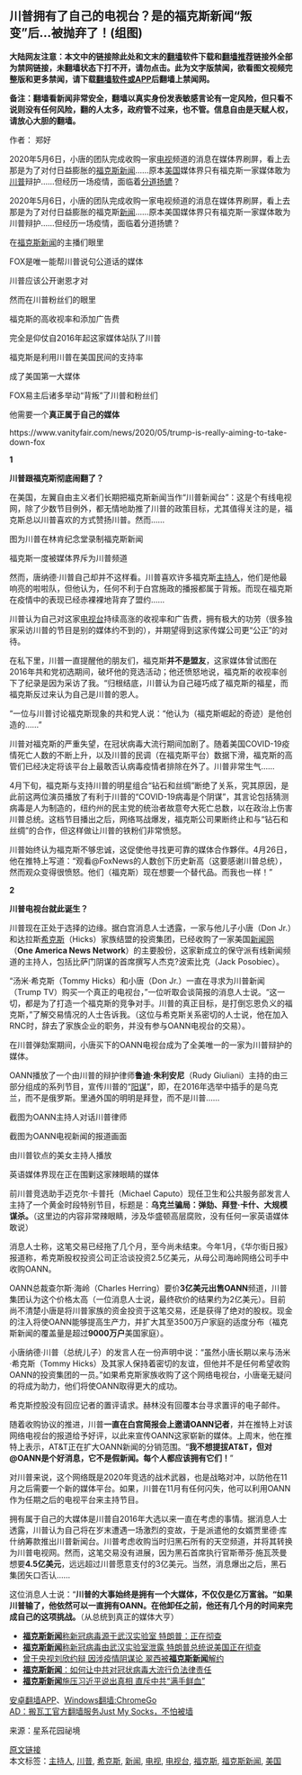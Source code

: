  <h2>川普拥有了自己的电视台？是的福克斯新闻“叛变”后…被抛弃了！(组图)</h2> <p class="notice"><b>大陆网友注意：本文中的链接除此处和文末的<a href="https://github.com/bannedbook/fanqiang" >翻墙</a>软件下载和<a href="https://github.com/killgcd/justmysocks/blob/master/README.md">翻墙推荐</a>链接外全部为禁网链接，未翻墙状态下打不开，请勿点击。此为文字版禁闻，欲看图文视频完整版和更多禁闻，请下载<a href="https://github.com/bannedbook/fanqiang">翻墙软件或APP</a>后翻墙上禁闻网。</p><p>备注：翻墙看新闻非常安全，翻墙以真实身份发表敏感言论有一定风险，但只看不说则没有任何风险，翻的人太多，政府管不过来，也不管。信息自由是天赋人权，请放心大胆的翻墙。</b></p>  <div class="entry"> <p>作者： 郑好</p> <p id="summary">2020年5月6日，小唐的团队完成收购一家<a href="https://www.bannedbook.org/bnews/tag/%e7%94%b5%e8%a7%86/" class="st_tag internal_tag" rel="tag" title="标签 电视 下的日志">电视</a>频道的消息在媒体界刷屏，看上去那是为了对付日益膨胀的<a href="https://www.bannedbook.org/bnews/tag/%e7%a6%8f%e5%85%8b%e6%96%af/" class="st_tag internal_tag" rel="tag" title="标签 福克斯 下的日志">福克斯</a><span class='wp_keywordlink_affiliate'><a href="https://www.bannedbook.org/" title="新闻">新闻</a></span>……原本<a href="https://www.bannedbook.org/bnews/tag/%e7%be%8e%e5%9b%bd/" class="st_tag internal_tag" rel="tag" title="标签 美国 下的日志">美国</a>媒体界只有福克斯一家媒体敢为<a href="https://www.bannedbook.org/bnews/tag/%e5%b7%9d%e6%99%ae/" class="st_tag internal_tag" rel="tag" title="标签 川普 下的日志">川普</a>辩护……但经历一场疫情，面临着<span class='wp_keywordlink'><a href="https://www.bannedbook.org/forum2/topic1335.html" title="老曹收藏-分道扬镳-苏南冲突始末" target="_blank">分道扬镳</a></span>？</p> <p>2020年5月6日，小唐的团队完成收购一家电视频道的消息在媒体界刷屏，看上去那是为了对付日益膨胀的福克斯<a href="https://www.bannedbook.org/bnews/tag/%E6%96%B0%E9%97%BB/" class="st_tag internal_tag" rel="tag" title="标签 新闻 下的日志">新闻</a>……原本美国媒体界只有福克斯一家媒体敢为川普辩护……但经历一场疫情，面临着分道扬镳？</p> <p>在<a href="https://www.bannedbook.org/bnews/tag/%e7%a6%8f%e5%85%8b%e6%96%af%e6%96%b0%e9%97%bb/" class="st_tag internal_tag" rel="tag" title="标签 福克斯新闻 下的日志">福克斯新闻</a>的主播们眼里</p> <p>FOX是唯一能帮川普说句公道话的媒体</p> <p>川普应该公开谢恩才对</p> <p>然而在川普粉丝们的眼里</p> <p>福克斯的高收视率和添加广告费</p> <p>完全是仰仗自2016年起这家媒体站队了川普</p> <p>福克斯是利用川普在美国民间的支持率</p> <p>成了美国第一大媒体</p>  <p>FOX易主后诸多举动“背叛”了川普和粉丝们</p> <p>他需要一个<strong>真正属于自己的媒体</strong></p> <p>https://www.vanityfair.com/news/2020/05/trump-is-really-aiming-to-take-down-fox</p> <p><strong>1</strong></p> <p><strong>川普跟福克斯彻底闹翻了？</strong></p> <p>在美国，左翼自由主义者们长期把福克斯新闻当作“川普新闻台”：这是个有线电视网，除了少数节目例外，都无情地助推了川普的政策目标，尤其值得关注的是，福克斯总以川普喜欢的方式赞扬川普。然而……</p> <p>图为川普在林肯纪念堂录制福克斯新闻</p> <p>福克斯一度被媒体界斥为川普频道</p> <p>然而，唐纳德·川普自己却并不这样看。川普喜欢许多福克斯<a href="https://www.bannedbook.org/bnews/tag/%e4%b8%bb%e6%8c%81%e4%ba%ba/" class="st_tag internal_tag" rel="tag" title="标签 主持人 下的日志">主持人</a>，他们是他最响亮的啦啦队，但他认为，任何不利于白宫施政的播报都属于背叛。而现在福克斯在疫情中的表现已经赤裸裸地背弃了盟约……</p> <p>川普认为自己对这家<a href="https://www.bannedbook.org/bnews/tag/%e7%94%b5%e8%a7%86%e5%8f%b0/" class="st_tag internal_tag" rel="tag" title="标签 电视台 下的日志">电视台</a>持续高涨的收视率和广告费，拥有极大的功劳（很多独家采访川普的节目是别的媒体约不到的），并期望得到这家传媒公司更“公正”的对待。</p> <p>在私下里，川普一直提醒他的朋友们，福克斯<strong>并不是盟友</strong>，这家媒体曾试图在2016年共和党初选期间，破坏他的竞选活动；他还愤怒地说，福克斯的收视率创下了纪录是因为采访了我。“归根结底，川普认为自己碰巧成了福克斯的福星，而福克斯反过来认为自己是川普的恩人。</p>  <p>“一位与川普讨论福克斯现象的共和党人说：“他认为（福克斯崛起的奇迹）是他创造的……”</p> <p>川普对福克斯的严重失望，在冠状病毒大流行期间加剧了。随着美国COVID-19疫情死亡人数的不断上升，以及川普的民调（在福克斯平台）数据下滑，福克斯的高管们已经决定将该平台上最敢否认病毒疫情者排除在外了。川普非常生气……</p> <p>4月下旬，福克斯与支持川普的明星组合“钻石和丝绸”断绝了关系，究其原因，是此前这两位演员播放了有利于川普的“COVID-19病毒是个阴谋”，其言论包括猜测病毒是人为制造的，纽约州的民主党的统治者故意夸大死亡总数，以在政治上伤害川普总统。这档节目播出之后，网络骂战爆发，福克斯公司果断终止和与“钻石和丝绸”的合作，但这样做让川普的铁粉们非常愤怒。</p> <p>川普始终认为福克斯不够忠诚，这促使他寻找更可靠的媒体合作夥伴。4月26日，他在推特上写道：“观看@FoxNews的人数创下历史新高（这要感谢川普总统），然而观众变得很愤怒。他们（福克斯）现在想要一个替代品。而我也一样！”</p> <p><strong>2</strong></p> <p><strong>川普电视台就此诞生？</strong></p> <p>川普现在正处于选择的边缘。据白宫消息人士透露，一家与他儿子小唐（Don Jr.）和达拉斯<a href="https://www.bannedbook.org/bnews/tag/%E5%B8%8C%E5%85%8B%E6%96%AF/" class="st_tag internal_tag" rel="tag" title="标签 希克斯 下的日志">希克斯</a>（Hicks）家族结盟的投资集团，已经收购了一家美国<span class='wp_keywordlink_affiliate'><a href="https://www.bannedbook.org/" title="新闻网">新闻网</a></span>（<strong>One America News Network</strong>）的主要股份，这家新成立的保守派有线新闻频道的主持人，包括比萨门阴谋的首席撰写人杰克?波索比克（Jack Posobiec）。</p> <p>“汤米·希克斯（Tommy Hicks）和小唐（Don Jr.）一直在寻求为川普新闻（Trump TV）购买一个真正的电视台，”一位听取会谈简报的消息人士说。“这一切，都是为了打造一个福克斯的竞争对手。川普的真正目标，是打倒忘恩负义的福克斯，”了解交易情况的人士告诉我。（这位与希克斯关系密切的人士说，他在加入RNC时，辞去了家族企业的职务，并没有参与OANN电视台的交易）。</p> <p>在川普弹劾案期间，小唐买下的OANN电视台成为了全美唯一的一家为川普辩护的媒体。</p> <p>OANN播放了一个由川普的辩护律师<strong>鲁迪·朱利安尼</strong>（Rudy Giuliani）主持的由三部分组成的系列节目，宣传川普的“<span class='wp_keywordlink'><a href="https://www.bannedbook.org/forum2/topic121.html" title="《阳谋》" target="_blank">阳谋</a></span>”，即，在2016年选举中插手的是乌克兰，而不是俄罗斯。里通外国的明明是拜登，而不是川普……</p> <p>截图为OANN主持人对话川普律师</p>  <p>截图为OANN电视新闻的报道画面</p> <p>由川普钦点的美女主持人播放</p> <p>英语媒体界现在正在围剿这家辣眼睛的媒体</p> <p>前川普竞选助手迈克尔·卡普托（Michael Caputo）现任卫生和公共服务部发言人主持了一个黄金时段特别节目，标题是：<strong>乌克兰骗局：弹劾、拜登·卡什、大规模谋杀。</strong>（这里边的内容非常辣眼睛，涉及华盛顿高层腐败，没有任何一家英语媒体敢说）</p> <p>消息人士称，这笔交易已经拖了几个月，至今尚未结束。今年1月，《华尔街日报》报道称，希克斯股权投资公司正洽谈投资2.5亿美元，从母公司海岭网络公司手中收购OANN。</p> <p>OANN总裁查尔斯·海岭（Charles Herring）要价<strong>3</strong><strong>亿美元出售OANN</strong>频道，川普集团认为这个价格太高（一位消息人士说，最终砍价的结果约为2亿美元）。目前尚不清楚小唐是将川普家族的资金投资于这笔交易，还是获得了绝对的股权。现金的注入将使OANN能够提高生产力，并扩大其至3500万户家庭的适度分布（福克斯新闻的覆盖量是超过<strong>9000</strong><strong>万户</strong>美国家庭）。</p> <p>小唐纳德·川普（总统儿子）的发言人在一份声明中说：“虽然小唐长期以来与汤米·希克斯（Tommy Hicks）及其家人保持着密切的友谊，但他并不是任何希望收购OANN的投资集团的一员。”如果希克斯家族收购了这个网络电视台，小唐毫无疑问的将成为助力，他们将使OANN取得更大的成功。</p> <p>希克斯控股没有回应记者的置评请求。赫林没有回覆本台寻求置评的电子邮件。</p> <p>随着收购协议的推进，川普<strong>一直在白宫简报会上邀请OANN记者</strong>，并在推特上对该网络电视台的报道给予好评，以此来宣传OANN这家崭新的媒体。上周末，他在推特上表示，AT&amp;T正在扩大OANN新闻的分销范围。“<strong>我不想提拔AT&amp;T，但对@OANN是个好消息，它不是假新闻。每个人都应该拥有它们！</strong>”</p> <p>对川普来说，这个网络既是2020年竞选的战术武器，也是战略对冲，以防他在11月之后需要一个新的媒体平台。如果，川普在11月有任何闪失，他可以利用OANN作为任期之后的电视平台来主持节目。</p> <p>拥有属于自己的大媒体是川普自2016年大选以来一直在考虑的事情。据消息人士透露，川普认为自己将在岁末遭遇一场激烈的变故，于是派遣他的女婿贾里德·库什纳筹款推出川普新闻台。川普考虑收购当时归黑石所有的天空频道，并将其转换为川普电视网。然而，这笔交易没有进展，因为黑石首席执行官斯蒂芬·施瓦茨曼想要<strong>4.5</strong><strong>亿美元</strong>，远远超过川普愿意支付的3亿美元。当然，消息爆出之后，黑石集团矢口否认……</p>  <p>这位消息人士说：“<strong>川普的大事始终是拥有一个大媒体，不仅仅是亿万富翁。“如果川普输了，他依然可以一直拥有OANN。在他卸任之前，他还有几个月的时间来完成自己的这项挑战。</strong>（从总统到真正的媒体大亨）</p> <ul class='op-related-articles' title='相关阅读'> <li><a href='https://www.bannedbook.org/bnews/cbnews/20200416/1313715.html' target='_blank'><b>福克斯新闻</b>称新冠病毒源于武汉实验室 特朗普：正在彻查</a></li> <li><a href='https://www.bannedbook.org/bnews/headline/20200416/1313438.html' target='_blank'><b>福克斯新闻</b>称新冠病毒由武汉实验室泄露 特朗普总统说美国正在彻查</a></li> <li><a href='https://www.bannedbook.org/bnews/worldnews/usa/20200328/1302242.html' target='_blank'>曾于央视刘欣约辩 因涉疫情阴谋论 翠西被<b>福克斯新闻</b>解约</a></li> <li><a href='https://www.bannedbook.org/bnews/cbnews/20200321/1297871.html' target='_blank'><b>福克斯新闻</b>：如何让中共对冠状病毒大流行负法律责任</a></li> <li><a href='https://www.bannedbook.org/bnews/topimagenews/20200320/1296948.html' target='_blank'><b>福克斯新闻</b>施压习近平说出真相 直斥中共“满手鲜血”</a></li> </ul> <div class="texttj"> <a href="https://github.com/bannedbook/fanqiang/wiki/%E7%A6%81%E9%97%BB%E7%BD%91%E5%AE%89%E5%8D%93%E7%BF%BB%E5%A2%99%E6%96%B0%E9%97%BBAPP" target="_blank">安卓翻墙APP</a>、<a href="https://github.com/bannedbook/fanqiang/wiki/Chrome%E4%B8%80%E9%94%AE%E7%BF%BB%E5%A2%99%E5%8C%85" target="_blank">Windows翻墙:ChromeGo</a><br/> <a href="https://github.com/killgcd/justmysocks/blob/master/README.md" target="_blank">AD：搬瓦工官方翻墙服务Just My Socks，不怕被墙</a> </div><p> 来源：星系花园祕境 </p><a name='sharetosocial'></a>         <div><a href='https://www.bannedbook.org/bnews/cnnews/20200515/1328727.html'>原文链接</a></div>  </div><!--END ENTRY--> <div class="postfooter"> <div>本文标签：<a href="https://www.bannedbook.org/bnews/tag/%e4%b8%bb%e6%8c%81%e4%ba%ba/" rel="tag">主持人</a>, <a href="https://www.bannedbook.org/bnews/tag/%e5%b7%9d%e6%99%ae/" rel="tag">川普</a>, <a href="https://www.bannedbook.org/bnews/tag/%E5%B8%8C%E5%85%8B%E6%96%AF/" rel="tag">希克斯</a>, <a href="https://www.bannedbook.org/bnews/tag/%E6%96%B0%E9%97%BB/" rel="tag">新闻</a>, <a href="https://www.bannedbook.org/bnews/tag/%e7%94%b5%e8%a7%86/" rel="tag">电视</a>, <a href="https://www.bannedbook.org/bnews/tag/%e7%94%b5%e8%a7%86%e5%8f%b0/" rel="tag">电视台</a>, <a href="https://www.bannedbook.org/bnews/tag/%e7%a6%8f%e5%85%8b%e6%96%af/" rel="tag">福克斯</a>, <a href="https://www.bannedbook.org/bnews/tag/%e7%a6%8f%e5%85%8b%e6%96%af%e6%96%b0%e9%97%bb/" rel="tag">福克斯新闻</a>, <a href="https://www.bannedbook.org/bnews/tag/%e7%be%8e%e5%9b%bd/" rel="tag">美国</a></div>  </div><!--END POSTFOOTER--> 